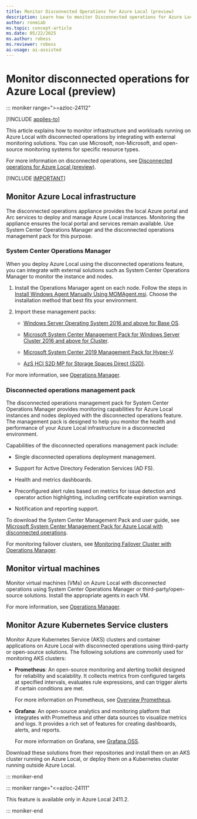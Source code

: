 ```yaml
---
title: Monitor Disconnected Operations for Azure Local (preview)
description: Learn how to monitor Disconnected operations for Azure Local (preview).
author: ronmiab
ms.topic: concept-article
ms.date: 05/22/2025
ms.author: robess
ms.reviewer: robess
ai-usage: ai-assisted
---
```


# Monitor disconnected operations for Azure Local (preview)

::: moniker range=">=azloc-24112"

[!INCLUDE [applies-to](../includes/hci-applies-to-23h2.md)]

This article explains how to monitor infrastructure and workloads running on Azure Local with disconnected operations by integrating with external monitoring solutions. You can use Microsoft, non-Microsoft, and open-source monitoring systems for specific resource types.

For more information on disconnected operations, see [Disconnected operations for Azure Local (preview)](./disconnected-operations-overview.md).

[!INCLUDE [IMPORTANT](../includes/disconnected-operations-preview.md)]

## Monitor Azure Local infrastructure

The disconnected operations appliance provides the local Azure portal and Arc services to deploy and manage Azure Local instances. Monitoring the appliance ensures the local portal and services remain available. Use System Center Operations Manager and the disconnected operations management pack for this purpose.

### System Center Operations Manager

When you deploy Azure Local using the disconnected operations feature, you can integrate with external solutions such as System Center Operations Manager to monitor the instance and nodes.

1. Install the Operations Manager agent on each node. Follow the steps in [Install Windows Agent Manually Using MOMAgent.msi](/system-center/scom/manage-deploy-windows-agent-manually?view=sc-om-2025#deploy-the-operations-manager-agent-with-the-agent-setup-wizard&preserve-view=true). Choose the installation method that best fits your environment.

1. Import these management packs:

    - [Windows Server Operating System 2016 and above for Base OS](https://aka.ms/AAvqh49).

    - [Microsoft System Center Management Pack for Windows Server Cluster 2016 and above for Cluster](https://aka.ms/AAvqwlr).

    - [Microsoft System Center 2019 Management Pack for Hyper-V](https://aka.ms/AAvqh4i).

    - [AzS HCI S2D MP for Storage Spaces Direct (S2D)](https://aka.ms/AAvqwo9).

For more information, see [Operations Manager](/system-center/scom/welcome?view=sc-om-2025&preserve-view=true).

### Disconnected operations management pack

The disconnected operations management pack for System Center Operations Manager provides monitoring capabilities for Azure Local instances and nodes deployed with the disconnected operations feature. The management pack is designed to help you monitor the health and performance of your Azure Local infrastructure in a disconnected environment.

Capabilities of the disconnected operations management pack include:

- Single disconnected operations deployment management.

- Support for Active Directory Federation Services (AD FS).

- Health and metrics dashboards.

- Preconfigured alert rules based on metrics for issue detection and operator action highlighting, including certificate expiration 
warnings.

- Notification and reporting support.

To download the System Center Management Pack and user guide, see [Microsoft System Center Management Pack for Azure Local with disconnected operations](https://aka.ms/disconnected-operations-scom-mp).

For monitoring failover clusters, see [Monitoring Failover Cluster with Operations Manager](/system-center/scom/manage-monitor-clusters-overview).

## Monitor virtual machines

Monitor virtual machines (VMs) on Azure Local with disconnected operations using System Center Operations Manager or third-party/open-source solutions. Install the appropriate agents in each VM.

For more information, see [Operations Manager](/system-center/scom/welcome?view=sc-om-2025&preserve-view=true).

## Monitor Azure Kubernetes Service clusters

Monitor Azure Kubernetes Service (AKS) clusters and container applications on Azure Local with disconnected operations using third-party or open-source solutions. The following solutions are commonly used for monitoring AKS clusters:

- **Prometheus**: An open-source monitoring and alerting toolkit designed for reliability and scalability. It collects metrics from configured targets at specified intervals, evaluates rule expressions, and can trigger alerts if certain conditions are met.

    For more information on Prometheus, see [Overview Prometheus](https://prometheus.io/docs/introduction/overview/).

- **Grafana**: An open-source analytics and monitoring platform that integrates with Prometheus and other data sources to visualize metrics and logs. It provides a rich set of features for creating dashboards, alerts, and reports.

    For more information on Grafana, see [Grafana OSS](https://grafana.com/oss/grafana/).

Download these solutions from their repositories and install them on an AKS cluster running on Azure Local, or deploy them on a Kubernetes cluster running outside Azure Local.

::: moniker-end

::: moniker range="<=azloc-24111"

This feature is available only in Azure Local 2411.2.

::: moniker-end
